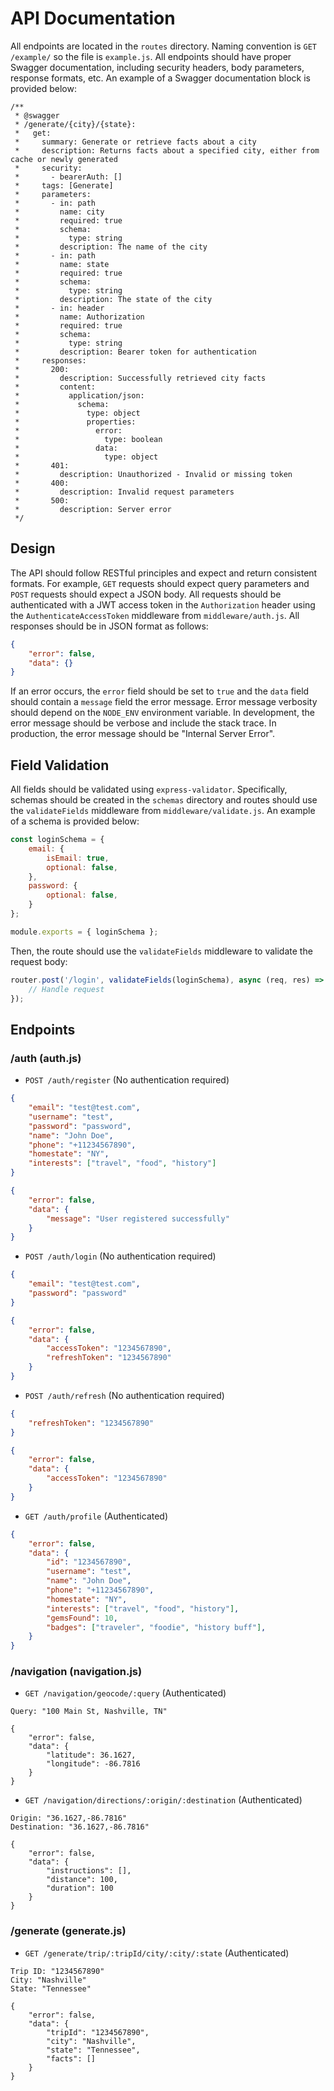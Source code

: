 # API Documentation

All endpoints are located in the `routes` directory. Naming convention is `GET /example/` so the file is `example.js`. All endpoints should have proper Swagger documentation, including security headers, body parameters, response formats, etc. An example of a Swagger documentation block is provided below:

```
/**
 * @swagger
 * /generate/{city}/{state}:
 *   get:
 *     summary: Generate or retrieve facts about a city
 *     description: Returns facts about a specified city, either from cache or newly generated
 *     security:
 *       - bearerAuth: []
 *     tags: [Generate]
 *     parameters:
 *       - in: path
 *         name: city
 *         required: true
 *         schema:
 *           type: string
 *         description: The name of the city
 *       - in: path
 *         name: state
 *         required: true
 *         schema:
 *           type: string
 *         description: The state of the city
 *       - in: header
 *         name: Authorization
 *         required: true
 *         schema:
 *           type: string
 *         description: Bearer token for authentication
 *     responses:
 *       200:
 *         description: Successfully retrieved city facts
 *         content:
 *           application/json:
 *             schema:
 *               type: object
 *               properties:
 *                 error: 
 *                   type: boolean
 *                 data:
 *                   type: object
 *       401:
 *         description: Unauthorized - Invalid or missing token
 *       400:
 *         description: Invalid request parameters
 *       500:
 *         description: Server error
 */
```

## Design

The API should follow RESTful principles and expect and return consistent formats. For example, `GET` requests should expect query parameters and `POST` requests should expect a JSON body. All requests should be authenticated with a JWT access token in the `Authorization` header using the `AuthenticateAccessToken` middleware from `middleware/auth.js`. All responses should be in JSON format as follows:

```json
{
    "error": false,
    "data": {}
}
```

If an error occurs, the `error` field should be set to `true` and the `data` field should contain a `message` field the error message. Error message verbosity should depend on the `NODE_ENV` environment variable. In development, the error message should be verbose and include the stack trace. In production, the error message should be "Internal Server Error".

## Field Validation

All fields should be validated using `express-validator`. Specifically, schemas should be created in the `schemas` directory and routes should use the `validateFields` middleware from `middleware/validate.js`. An example of a schema is provided below:

```js
const loginSchema = {
    email: {
        isEmail: true,
		optional: false,
    },
    password: {
		optional: false,
    }
};

module.exports = { loginSchema };
```

Then, the route should use the `validateFields` middleware to validate the request body:

```js
router.post('/login', validateFields(loginSchema), async (req, res) => {
    // Handle request
});
```

## Endpoints

### /auth (auth.js)

- `POST /auth/register` (No authentication required)
```json
{
    "email": "test@test.com",
    "username": "test",
    "password": "password",
    "name": "John Doe",
    "phone": "+11234567890",
    "homestate": "NY",
    "interests": ["travel", "food", "history"]
}

{
    "error": false,
    "data": {
        "message": "User registered successfully"   
    }
}
```

- `POST /auth/login` (No authentication required)
```json
{
    "email": "test@test.com",
    "password": "password"
}

{
    "error": false,
    "data": {
        "accessToken": "1234567890",
        "refreshToken": "1234567890"
    }
}
```

- `POST /auth/refresh` (No authentication required)
```json
{
    "refreshToken": "1234567890"
}

{
    "error": false,
    "data": {
        "accessToken": "1234567890"
    }
}
```

- `GET /auth/profile` (Authenticated)
```json
{
    "error": false,
    "data": {
        "id": "1234567890",
        "username": "test",
        "name": "John Doe",
        "phone": "+11234567890",
        "homestate": "NY",
        "interests": ["travel", "food", "history"],
        "gemsFound": 10,
        "badges": ["traveler", "foodie", "history buff"],
    }
}
```

### /navigation (navigation.js)

- `GET /navigation/geocode/:query` (Authenticated)

```
Query: "100 Main St, Nashville, TN"

{
    "error": false,
    "data": {
        "latitude": 36.1627,
        "longitude": -86.7816
    }
}
```

- `GET /navigation/directions/:origin/:destination` (Authenticated)

```
Origin: "36.1627,-86.7816"
Destination: "36.1627,-86.7816"

{
    "error": false,
    "data": {
        "instructions": [],
        "distance": 100,
        "duration": 100
    }
}
```

### /generate (generate.js)

- `GET /generate/trip/:tripId/city/:city/:state` (Authenticated)

```
Trip ID: "1234567890"
City: "Nashville"
State: "Tennessee"

{
    "error": false,
    "data": {
        "tripId": "1234567890",
        "city": "Nashville",
        "state": "Tennessee",
        "facts": []
    }
}
```